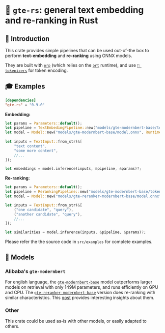 # 🧲 `gte-rs`: general text embedding and re-ranking in Rust

## 💬 Introduction

This crate provides simple pipelines that can be used out-of-the box to perform **text-embedding** and **re-ranking** using ONNX models.

They are built with [`orp`](https://github.com/fbilhaut/orp) (which relies on the [`ort`](https://ort.pyke.io) runtime), and use [`🤗 tokenizers`](https://github.com/huggingface/tokenizers) for token encoding.


## 🎓 Examples

```toml
[dependencies]
"gte-rs" = "0.9.0"
```

**Embedding:**

```rust
let params = Parameters::default();
let pipeline = TextEmbedingPipeline::new("models/gte-modernbert-base/tokenizer.json", &params)?;
let model = Model::new("models/gte-modernbert-base/model.onnx", RuntimeParameters::default())?;
            
let inputs = TextInput::from_str(&[
    "text content", 
    "some more content",
    //...
]);

let embeddings = model.inference(inputs, &pipeline, &params)?;
```

**Re-ranking:**

```rust
let params = Parameters::default();
let pipeline = RerankingPipeline::new("models/gte-modernbert-base/tokenizer.json", &params)?;
let model = Model::new("models/gte-reranker-modernbert-base/model.onnx", RuntimeParameters::default())?;

let inputs = TextInput::from_str(&[
    ("one candidate", "query"),
    ("another candidate", "query"),
    //...
]);

let similarities = model.inference(inputs, &pipeline, &params)?;
```

Please refer the the source code in `src/examples` for complete examples.


## 🧬 Models

### Alibaba's `gte-modernbert`

For english language, the [`gte-modernbert-base`](https://huggingface.co/Alibaba-NLP/gte-modernbert-base) model outperforms larger models on retrieval with only 149M parameters, and runs efficiently on GPU and CPU. The [`gte-reranker-modernbert-base`](https://huggingface.co/Alibaba-NLP/gte-reranker-modernbert-base) version does re-ranking with similar characteristics. This [post](https://www.linkedin.com/feed/update/urn:li:activity:7287831390425870336/) provides interesting insights about them.

### Other

This crate could be used as-is with other models, or easily adapted to others.
